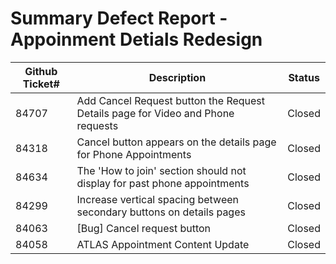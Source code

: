 # Summary Defect Report - Appoinment Detials Redesign

| Github Ticket# | Description | Status | 
| ------- | ---------- | ----- | 
|84707|Add Cancel Request button the Request Details page for Video and Phone requests | Closed  | 
|84318|Cancel button appears on the details page for Phone Appointments  | Closed  | 
|84634  |The 'How to join' section should not display for past phone appointments  | Closed | 
|84299  |Increase vertical spacing between secondary buttons on details pages  | Closed |
|84063  |[Bug] Cancel request button  | Closed |
|84058| ATLAS Appointment Content Update | Closed |
